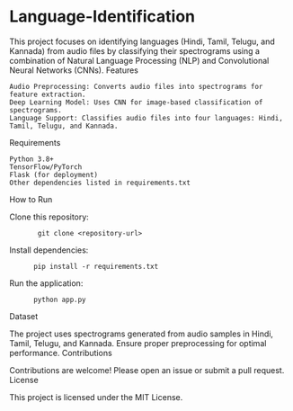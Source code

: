 # Language-Identification

This project focuses on identifying languages (Hindi, Tamil, Telugu, and Kannada) from audio files by classifying their spectrograms using a combination of Natural Language Processing (NLP) and Convolutional Neural Networks (CNNs).
Features

    Audio Preprocessing: Converts audio files into spectrograms for feature extraction.
    Deep Learning Model: Uses CNN for image-based classification of spectrograms.
    Language Support: Classifies audio files into four languages: Hindi, Tamil, Telugu, and Kannada.

Requirements

    Python 3.8+
    TensorFlow/PyTorch
    Flask (for deployment)
    Other dependencies listed in requirements.txt

How to Run

Clone this repository:
           
           git clone <repository-url>

Install dependencies:

          pip install -r requirements.txt

Run the application:

          python app.py

Dataset

The project uses spectrograms generated from audio samples in Hindi, Tamil, Telugu, and Kannada. Ensure proper preprocessing for optimal performance.
Contributions

Contributions are welcome! Please open an issue or submit a pull request.
License

This project is licensed under the MIT License.
